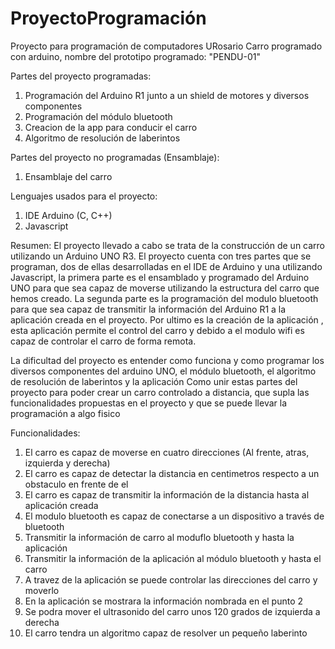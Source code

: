 # ProyectoProgramación
Proyecto para programación de computadores URosario
Carro programado con arduino, nombre del prototipo programado: "PENDU-01"

Partes del proyecto programadas:
1. Programación del Arduino R1 junto a un shield de motores y diversos componentes
2. Programación del módulo bluetooth
3. Creacion de la app para conducir el carro
4. Algoritmo de resolución de laberintos

Partes del proyecto no programadas (Ensamblaje):
1. Ensamblaje del carro

Lenguajes usados para el proyecto:
1. IDE Arduino (C, C++)
2. Javascript

Resumen:
El proyecto llevado a cabo se trata de la construcción de un carro utilizando un Arduino UNO R3. El proyecto cuenta con tres partes que se programan, dos de ellas desarrolladas en el IDE de Arduino
y una utilizando Javascript, la primera parte es el ensamblado y programado del Arduino UNO para que sea capaz de moverse utilizando la estructura del carro que hemos creado. 
La segunda parte es la programación del modulo bluetooth para que sea capaz de transmitir la información del Arduino R1 a la aplicación creada en el proyecto. Por ultimo es la 
creación de la aplicación , esta aplicación permite el control del carro y debido a el modulo wifi es capaz de controlar el carro de forma remota.

La dificultad del proyecto es entender como funciona y como programar los diversos componentes del arduino UNO, el módulo bluetooth, el algoritmo de resolución de laberintos y la aplicación
Como unir estas partes del proyecto para poder crear un carro controlado a distancia, que supla las funcionalidades propuestas en el proyecto y que se puede llevar la programación a algo fisico

Funcionalidades:
1. El carro es capaz de moverse en cuatro direcciones (Al frente, atras, izquierda y derecha)
2. El carro es capaz de detectar la distancia en centimetros respecto a un obstaculo en frente de el
3. El carro es capaz de transmitir la información de la distancia hasta al aplicación creada 
4. El modulo bluetooth es capaz de conectarse a un dispositivo a través de bluetooth
5. Transmitir la información de carro al moduflo bluetooth y hasta la aplicación
6. Transmitir la información de la aplicación al módulo bluetooth y hasta el carro
7. A travez de la aplicación se puede controlar las direcciones del carro y moverlo
8. En la aplicación se mostrara la información nombrada en el punto 2
9. Se podra mover el ultrasonido del carro unos 120 grados de izquierda a derecha
10. El carro tendra un algoritmo capaz de resolver un pequeño laberinto
